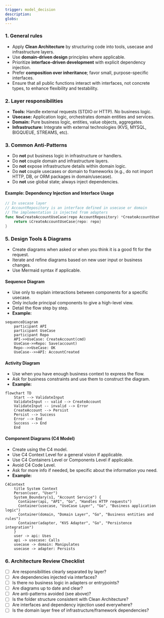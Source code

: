 ```yaml
---
trigger: model_decision
description: 
globs: 
---
```


### 1. General rules
- Apply **Clean Architecture** by structuring code into tools, usecase and infrastructure layers.
- Use **domain-driven design** principles where applicable.
- Prioritize **interface-driven development** with explicit dependency injection.
- Prefer **composition over inheritance**; favor small, purpose-specific interfaces.
- Ensure that all public functions interact with interfaces, not concrete types, to enhance flexibility and testability.

### 2. Layer responsibilities
- **Tools:** Handle external requests (STDIO or HTTP). No business logic.
- **Usecase:** Application logic, orchestrates domain entities and services.
- **Domain:** Pure business logic, entities, value objects, aggregates.
- **Infrastructure:** Integrate with external technologies (KVS, MYSQL, BIGQUEUE, STREAMS, etc).

### 3. Common Anti-Patterns
- Do **not** put business logic in infrastructure or handlers.
- Do **not** couple domain and infrastructure layers.
- Do **not** expose infrastructure details within domain logic.
- Do **not** couple usecases or domain to frameworks (e.g., do not import HTTP, DB, or ORM packages in domain/usecase).
- Do **not** use global state; always inject dependencies.

#### Example: Dependency Injection and Interface Usage
```go
// In usecase layer
// AccountRepository is an interface defined in usecase or domain
// The implementation is injected from adapters
func NewCreateAccountUseCase(repo AccountRepository) *CreateAccountUseCase {
    return &CreateAccountUseCase{repo: repo}
}
```

### 5. Design Tools & Diagrams
- Create diagrams when asked or when you think it is a good fit for the request.
- Iterate and refine diagrams based on new user input or business changes.
- Use Mermaid syntax if applicable.

#### Sequence Diagram
- Use only to explain interactions between components for a specific usecase.
- Only include principal components to give a high-level view.
- Detail the flow step by step.
- **Example:**
```mermaid
sequenceDiagram
    participant API
    participant UseCase
    participant Repo
    API->>UseCase: CreateAccount(cmd)
    UseCase->>Repo: Save(account)
    Repo-->>UseCase: OK
    UseCase-->>API: AccountCreated
```

#### Activity Diagram
- Use when you have enough business context to express the flow.
- Ask for business constraints and use them to construct the diagram.
- **Example:**
```mermaid
flowchart TD
    Start --> ValidateInput
    ValidateInput -- valid --> CreateAccount
    ValidateInput -- invalid --> Error
    CreateAccount --> Persist
    Persist --> Success
    Error --> End
    Success --> End
    End
```

#### Component Diagrams (C4 Model)
- Create using the C4 model.
- Use C4 Context Level for a general vision if applicable.
- Use C4 Containers Level or Components Level if applicable.
- Avoid C4 Code Level.
- Ask for more info if needed, be specific about the information you need.
- **Example:**
```mermaid
C4Context
    title System Context
    Person(user, "User")
    System_Boundary(s1, "Account Service") {
      Container(api, "API", "Go", "Handles HTTP requests")
      Container(usecase, "UseCase Layer", "Go", "Business application logic")
      Container(domain, "Domain Layer", "Go", "Business entities and rules")
      Container(adapter, "KVS Adapter", "Go", "Persistence integration")
    }
    user -> api: Uses
    api -> usecase: Calls
    usecase -> domain: Manipulates
    usecase -> adapter: Persists
```

### 6. Architecture Review Checklist
- [ ] Are responsibilities clearly separated by layer?
- [ ] Are dependencies injected via interfaces?
- [ ] Is there no business logic in adapters or entrypoints?
- [ ] Are diagrams up to date and clear?
- [ ] Are anti-patterns avoided (see above)?
- [ ] Is the folder structure consistent with Clean Architecture?
- [ ] Are interfaces and dependency injection used everywhere?
- [ ] Is the domain layer free of infrastructure/framework dependencies?
